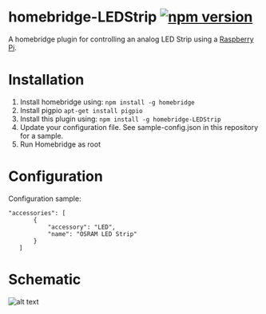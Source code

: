 # homebridge-LEDStrip [![npm version](https://badge.fury.io/js/homebridge-LEDStrip.svg)](https://badge.fury.io/js/homebridge-LEDStrip)

A homebridge plugin for controlling an analog LED Strip using a [Raspberry Pi](https://raspberrypi.org). 

# Installation

1. Install homebridge using: `npm install -g homebridge`
2. Install pigpio `apt-get install pigpio`
3. Install this plugin using: `npm install -g homebridge-LEDStrip`
4. Update your configuration file. See sample-config.json in this repository for a sample. 
5. Run Homebridge as root

# Configuration

Configuration sample:

 ```
"accessories": [
        {
            "accessory": "LED",
            "name": "OSRAM LED Strip"
        }
    ]
```

# Schematic

![alt text](https://github.com/TG908/homebridge-LEDStrip/blob/master/Homebridge%20LEDStrip%20-%20Schematic.png?raw=true "Schematic")

